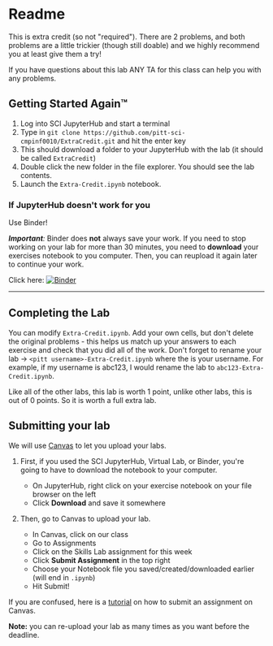# Readme

This is extra credit (so not "required"). There are 2 problems, and both problems are a little trickier (though still doable) and we highly recommend you at least give them a try!

If you have questions about this lab ANY TA for this class can help you with any problems.

## Getting Started Again™

1. Log into SCI JupyterHub and start a terminal
2. Type in `git clone https://github.com/pitt-sci-cmpinf0010/ExtraCredit.git` and hit the enter key
3. This should download a folder to your JupyterHub with the lab (it should be called `ExtraCredit`)
4. Double click the new folder in the file explorer. You should see the lab contents.
5. Launch the `Extra-Credit.ipynb` notebook. 

### If JupyterHub doesn't work for you

Use Binder!

_**Important**:_ Binder does **not** always save your work. If you need to stop working on your lab for more than 30 minutes, you need to **download** your exercises notebook to you computer. Then, you can reupload it again later to continue your work.

Click here: [![Binder](https://mybinder.org/badge_logo.svg)](https://mybinder.org/v2/gh/pitt-sci-cmpinf0010/ExtraCredit/HEAD)

---

## Completing the Lab

You can modify `Extra-Credit.ipynb`. Add your own cells, but don't delete the original problems - this helps us match up your answers to each exercise and check that you did all of the work. Don't forget to rename your lab -> `<pitt username>-Extra-Credit.ipynb` where the <pitt username> is your username. For example, if my username is abc123, I would rename the lab to `abc123-Extra-Credit.ipynb`.

Like all of the other labs, this lab is worth 1 point, unlike other labs, this is out of 0 points. So it is worth a full extra lab.

## Submitting your lab

We will use [Canvas](canvas.pitt.edu) to let you upload your labs. 

1. First, if you used the SCI JupyterHub, Virtual Lab, or Binder, you're going to have to download the notebook to your computer.
    * On JupyterHub, right click on your exercise notebook on your file browser on the left
    * Click **Download** and save it somewhere

2. Then, go to Canvas to upload your lab.
    * In Canvas, click on our class
    * Go to Assignments
    * Click on the Skills Lab assignment for this week
    * Click **Submit Assignment** in the top right
    * Choose your Notebook file you saved/created/downloaded earlier (will end in `.ipynb`)
    * Hit Submit!

If you are confused, here is a [tutorial](https://community.canvaslms.com/t5/Student-Guide/How-do-I-upload-a-file-as-an-assignment-submission-in-Canvas/ta-p/274) on how to submit an assignment on Canvas.

**Note:** you can re-upload your lab as many times as you want before the deadline.




